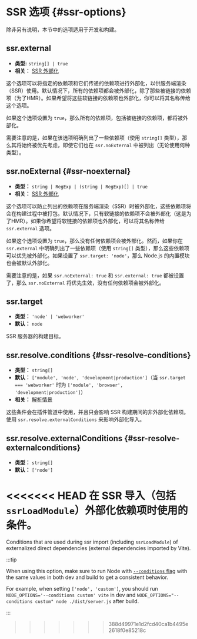 # SSR 选项 {#ssr-options}

除非另有说明，本节中的选项适用于开发和构建。

## ssr.external

- **类型:** `string[] | true`
- **相关：** [SSR 外部化](/guide/ssr#ssr-externals)

这个选项可以将指定的依赖项和它们传递的依赖项进行外部化，以供服务端渲染（SSR）使用。默认情况下，所有的依赖项都会被外部化，除了那些被链接的依赖项（为了HMR）。如果希望将这些软链接的依赖项也外部化，你可以将其名称传给这个选项。

如果这个选项设置为 `true`，那么所有的依赖项，包括被链接的依赖项，都将被外部化。

需要注意的是，如果在该选项明确列出了一些依赖项（使用 `string[]` 类型），那么其将始终被优先考虑，即使它们也在 `ssr.noExternal` 中被列出（无论使用何种类型）。

## ssr.noExternal {#ssr-noexternal}

- **类型：** `string | RegExp | (string | RegExp)[] | true`
- **相关：** [SSR 外部化](/guide/ssr#ssr-externals)

这个选项可以防止列出的依赖项在服务端渲染（SSR）时被外部化，这些依赖项将会在构建过程中被打包。默认情况下，只有软链接的依赖项不会被外部化（这是为了HMR）。如果你希望将软链接的依赖项也外部化，可以将其名称传给 `ssr.external` 选项。

如果这个选项设置为 `true`，那么没有任何依赖项会被外部化。然而，如果你在 `ssr.external` 中明确列出了一些依赖项（使用 `string[]` 类型），那么这些依赖项可以优先被外部化。如果设置了 `ssr.target: 'node'`，那么 Node.js 的内置模块也会被默认外部化。

需要注意的是，如果 `ssr.noExternal: true` 和 `ssr.external: true` 都被设置了，那么 `ssr.noExternal` 将优先生效，没有任何依赖项会被外部化。

## ssr.target

- **类型：** `'node' | 'webworker'`
- **默认：** `node`

SSR 服务器的构建目标。

## ssr.resolve.conditions {#ssr-resolve-conditions}

- **类型：** `string[]`
- **默认：** `['module', 'node', 'development|production']`（当 `ssr.target === 'webworker'` 时为 `['module', 'browser', 'development|production']`）
- **相关：** [解析情景](./shared-options.md#resolve-conditions)

这些条件会在插件管道中使用，并且只会影响 SSR 构建期间的非外部化依赖项。使用 `ssr.resolve.externalConditions` 来影响外部化导入。

## ssr.resolve.externalConditions {#ssr-resolve-externalconditions}

- **类型：** `string[]`
- **默认：** `['node']`

<<<<<<< HEAD
在 SSR 导入（包括 `ssrLoadModule`）外部化依赖项时使用的条件。
=======
Conditions that are used during ssr import (including `ssrLoadModule`) of externalized direct dependencies (external dependencies imported by Vite).

:::tip

When using this option, make sure to run Node with [`--conditions` flag](https://nodejs.org/docs/latest/api/cli.html#-c-condition---conditionscondition) with the same values in both dev and build to get a consistent behavior.

For example, when setting `['node', 'custom']`, you should run `NODE_OPTIONS='--conditions custom' vite` in dev and `NODE_OPTIONS="--conditions custom" node ./dist/server.js` after build.

:::
>>>>>>> 388d49971e1d2fcd40ca1b4495e2618f0e85218c
